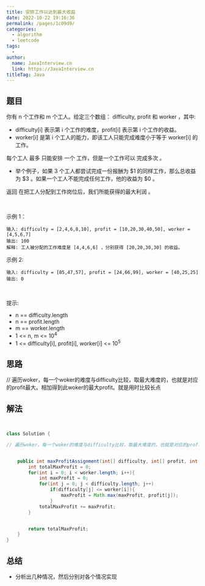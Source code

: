 ```yaml
---
title: 安排工作以达到最大收益
date: 2022-10-22 19:16:36
permalink: /pages/1c09d9/
categories:
  - algorithm
  - leetcode
tags:
  - 
author: 
  name: JavaInterview.cn
  link: https://JavaInterview.cn
titleTag: Java
---
```



## 题目

你有 n 个工作和 m 个工人。给定三个数组： difficulty, profit 和 worker ，其中:

- difficulty[i] 表示第 i 个工作的难度，profit[i] 表示第 i 个工作的收益。
- worker[i] 是第 i 个工人的能力，即该工人只能完成难度小于等于 worker[i] 的工作。

每个工人 最多 只能安排 一个 工作，但是一个工作可以 完成多次 。

- 举个例子，如果 3 个工人都尝试完成一份报酬为 $1 的同样工作，那么总收益为 $3 。如果一个工人不能完成任何工作，他的收益为 $0 。

返回 在把工人分配到工作岗位后，我们所能获得的最大利润 。

 

示例 1：

    输入: difficulty = [2,4,6,8,10], profit = [10,20,30,40,50], worker = [4,5,6,7]
    输出: 100 
    解释: 工人被分配的工作难度是 [4,4,6,6] ，分别获得 [20,20,30,30] 的收益。
示例 2:

    输入: difficulty = [85,47,57], profit = [24,66,99], worker = [40,25,25]
    输出: 0
 

提示:

- n == difficulty.length
- n == profit.length
- m == worker.length
- 1 <= n, m <= 10<sup>4</sup>
- 1 <= difficulty[i], profit[i], worker[i] <= 10<sup>5</sup>


## 思路

// 遍历woker，每一个woker的难度与difficulty比较，取最大难度的，也就是对应的profit最大。相加得到此woker的最大profit。就是用时比较长点

## 解法
```java


class Solution {

// 遍历woker，每一个woker的难度与difficulty比较，取最大难度的，也就是对应的profit最大。相加得到此woker的最大profit。就是用时比较长点


    public int maxProfitAssignment(int[] difficulty, int[] profit, int[] worker) {
        int totalMaxProfit = 0;
        for(int i = 0; i < worker.length; i++){
            int maxProfit = 0;
            for(int j = 0; j < difficulty.length; j++)
                if(difficulty[j] <= worker[i]){
                    maxProfit = Math.max(maxProfit, profit[j]);
                }
            totalMaxProfit += maxProfit;
        }


        return totalMaxProfit;
    }
}
```

## 总结

- 分析出几种情况，然后分别对各个情况实现 
